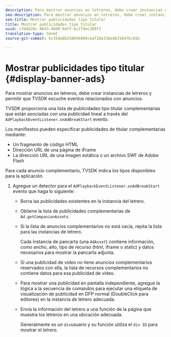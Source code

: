 ```yaml
---
description: Para mostrar anuncios en letreros, debe crear instancias de letreros y permitir que TVSDK escuche eventos relacionados con anuncios.
seo-description: Para mostrar anuncios en letreros, debe crear instancias de letreros y permitir que TVSDK escuche eventos relacionados con anuncios.
seo-title: Mostrar publicidades tipo titular
title: Mostrar publicidades tipo titular
uuid: cfd4b26c-9643-4b60-9aff-bc27dec289f1
translation-type: tm+mt
source-git-commit: bc35da8b258056809ceaf18e33bed631047bc81b

---
```



# Mostrar publicidades tipo titular {#display-banner-ads}

Para mostrar anuncios en letreros, debe crear instancias de letreros y permitir que TVSDK escuche eventos relacionados con anuncios.

TVSDK proporciona una lista de publicidades tipo titular complementarias que están asociadas con una publicidad lineal a través del `AdPlaybackEventListener.onAdBreakStart` evento.

Los manifiestos pueden especificar publicidades de titular complementarias mediante:

* Un fragmento de código HTML
* Dirección URL de una página de iFrame
* La dirección URL de una imagen estática o un archivo SWF de Adobe Flash

Para cada anuncio complementario, TVSDK indica los tipos disponibles para la aplicación.

1. Agregue un detector para el `AdPlaybackEventListener.onAdBreakStart` evento que haga lo siguiente:

   * Borra las publicidades existentes en la instancia del letrero.
   * Obtiene la lista de publicidades complementarias de `Ad.getCompanionAssets`.
   * Si la lista de anuncios complementarios no está vacía, repita la lista para las instancias de letrero.

      Cada instancia de pancarta (una `AdAsset`) contiene información, como ancho, alto, tipo de recurso (html, iframe o static) y datos necesarios para mostrar la pancarta adjunta.
   * Si una publicidad de vídeo no tiene anuncios complementarios reservados con ella, la lista de recursos complementarios no contiene datos para esa publicidad de vídeo.
   * Para mostrar una publicidad en pantalla independiente, agregue la lógica a la secuencia de comandos para ejecutar una etiqueta de visualización de publicidad en DFP normal (DoubleClick para editores) en la instancia de letrero adecuada.
   * Envía la información del letrero a una función de la página que muestra los letreros en una ubicación adecuada.

      Generalmente es un `div`usuario y su función utiliza el `div ID` para mostrar el letrero.